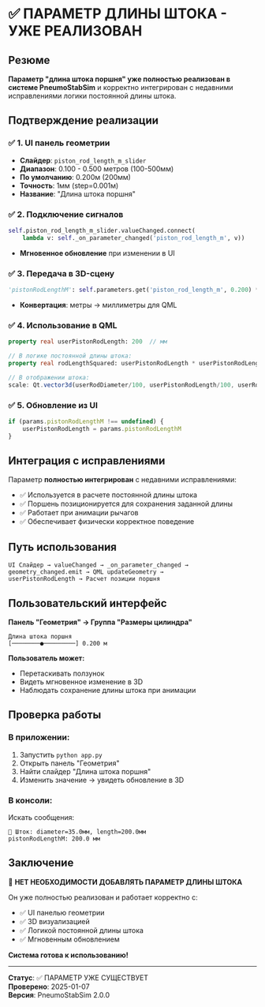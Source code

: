 # ✅ ПАРАМЕТР ДЛИНЫ ШТОКА - УЖЕ РЕАЛИЗОВАН

## Резюме

**Параметр "длина штока поршня" уже полностью реализован в системе PneumoStabSim** и корректно интегрирован с недавними исправлениями логики постоянной длины штока.

## Подтверждение реализации

### ✅ 1. UI панель геометрии
- **Слайдер**: `piston_rod_length_m_slider` 
- **Диапазон**: 0.100 - 0.500 метров (100-500мм)
- **По умолчанию**: 0.200м (200мм)
- **Точность**: 1мм (step=0.001м)
- **Название**: "Длина штока поршня"

### ✅ 2. Подключение сигналов
```python
self.piston_rod_length_m_slider.valueChanged.connect(
    lambda v: self._on_parameter_changed('piston_rod_length_m', v))
```
- **Мгновенное обновление** при изменении в UI

### ✅ 3. Передача в 3D-сцену
```python
'pistonRodLengthM': self.parameters.get('piston_rod_length_m', 0.200) * 1000
```
- **Конвертация**: метры → миллиметры для QML

### ✅ 4. Использование в QML
```qml
property real userPistonRodLength: 200  // мм

// В логике постоянной длины штока:
property real rodLengthSquared: userPistonRodLength * userPistonRodLength

// В отображении штока:
scale: Qt.vector3d(userRodDiameter/100, userPistonRodLength/100, userRodDiameter/100)
```

### ✅ 5. Обновление из UI
```qml
if (params.pistonRodLengthM !== undefined) {
    userPistonRodLength = params.pistonRodLengthM
}
```

## Интеграция с исправлениями

Параметр **полностью интегрирован** с недавними исправлениями:
- ✅ Используется в расчете постоянной длины штока  
- ✅ Поршень позиционируется для сохранения заданной длины
- ✅ Работает при анимации рычагов
- ✅ Обеспечивает физически корректное поведение

## Путь использования

```
UI Слайдер → valueChanged → _on_parameter_changed → 
geometry_changed.emit → QML updateGeometry → 
userPistonRodLength → Расчет позиции поршня
```

## Пользовательский интерфейс

**Панель "Геометрия" → Группа "Размеры цилиндра"**

```
Длина штока поршня
[────────●─────────] 0.200 м
```

**Пользователь может:**
- Перетаскивать ползунок
- Видеть мгновенное изменение в 3D
- Наблюдать сохранение длины штока при анимации

## Проверка работы

### В приложении:
1. Запустить `python app.py`
2. Открыть панель "Геометрия" 
3. Найти слайдер "Длина штока поршня"
4. Изменить значение → увидеть обновление в 3D

### В консоли:
Искать сообщения:
```
📐 Шток: diameter=35.0мм, length=200.0мм
pistonRodLengthM: 200.0 мм
```

## Заключение

🎉 **НЕТ НЕОБХОДИМОСТИ ДОБАВЛЯТЬ ПАРАМЕТР ДЛИНЫ ШТОКА** 

Он уже полностью реализован и работает корректно с:
- ✅ UI панелью геометрии
- ✅ 3D визуализацией  
- ✅ Логикой постоянной длины штока
- ✅ Мгновенным обновлением

**Система готова к использованию!**

---
**Статус**: ✅ ПАРАМЕТР УЖЕ СУЩЕСТВУЕТ  
**Проверено**: 2025-01-07  
**Версия**: PneumoStabSim 2.0.0
